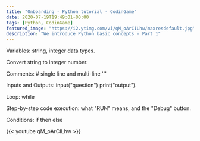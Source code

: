 ```yaml
---
title: "Onboarding - Python tutorial - CodinGame"
date: 2020-07-19T19:49:01+00:00
tags: [Python, CodinGame]
featured_image: "https://i2.ytimg.com/vi/qM_oArCILhw/maxresdefault.jpg"
description: "We introduce Python basic concepts - Part 1"
---
```

Variables: string, integer data types.   

Convert string to integer number.

Comments:  #  single line and multi-line '''

Inputs and Outputs:  input("question")   print("output").   

Loop:  while

Step-by-step code execution:  what "RUN" means, and the "Debug" button.

Conditions:  if  then  else

{{< youtube qM_oArCILhw >}}